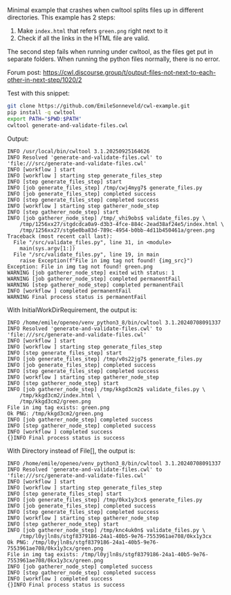 Minimal example that crashes when cwltool splits files up in different directories.
This example has 2 steps:
1. Make `index.html` that refers `green.png` right next to it
2. Check if all the links in the HTML file are valid.

The second step fails when running under cwltool, as the files get put in separate folders. When running the python files normally, there is no error.

Forum post: https://cwl.discourse.group/t/output-files-not-next-to-each-other-in-next-step/1020/2

Test with this snippet:
```bash
git clone https://github.com/EmileSonneveld/cwl-example.git
pip install -q cwltool
export PATH="$PWD:$PATH"
cwltool generate-and-validate-files.cwl
```

Output:
```
INFO /usr/local/bin/cwltool 3.1.20250925164626
INFO Resolved 'generate-and-validate-files.cwl' to 'file:///src/generate-and-validate-files.cwl'
INFO [workflow ] start
INFO [workflow ] starting step generate_files_step
INFO [step generate_files_step] start
INFO [job generate_files_step] /tmp/cwj4myg7$ generate_files.py
INFO [job generate_files_step] completed success
INFO [step generate_files_step] completed success
INFO [workflow ] starting step gatherer_node_step
INFO [step gatherer_node_step] start
INFO [job gatherer_node_step] /tmp/_vhi9obs$ validate_files.py \
    /tmp/1256xx27/stgdcdca0a9-d3b3-4fce-884c-2ead38af24e5/index.html \
    /tmp/1256xx27/stg6e0ba83d-789c-4954-b0bb-4d11b450461a/green.png
Traceback (most recent call last):
  File "/src/validate_files.py", line 31, in <module>
    main(sys.argv[1:])
  File "/src/validate_files.py", line 19, in main
    raise Exception(f"File in img tag not found! {img_src}")
Exception: File in img tag not found! green.png
WARNING [job gatherer_node_step] exited with status: 1
WARNING [job gatherer_node_step] completed permanentFail
WARNING [step gatherer_node_step] completed permanentFail
INFO [workflow ] completed permanentFail
WARNING Final process status is permanentFail
```

With InitialWorkDirRequirement, the output is:
```
INFO /home/emile/openeo/venv_python3_8/bin/cwltool 3.1.20240708091337
INFO Resolved 'generate-and-validate-files.cwl' to 'file:///src/generate-and-validate-files.cwl'
INFO [workflow ] start
INFO [workflow ] starting step generate_files_step
INFO [step generate_files_step] start
INFO [job generate_files_step] /tmp/v0s22jg7$ generate_files.py
INFO [job generate_files_step] completed success
INFO [step generate_files_step] completed success
INFO [workflow ] starting step gatherer_node_step
INFO [step gatherer_node_step] start
INFO [job gatherer_node_step] /tmp/kkgd3cm2$ validate_files.py \
    /tmp/kkgd3cm2/index.html \
    /tmp/kkgd3cm2/green.png
File in img tag exists: green.png
Ok PNG: /tmp/kkgd3cm2/green.png
INFO [job gatherer_node_step] completed success
INFO [step gatherer_node_step] completed success
INFO [workflow ] completed success
{}INFO Final process status is success
```

With Directory instead of File[], the output is:
```
INFO /home/emile/openeo/venv_python3_8/bin/cwltool 3.1.20240708091337
INFO Resolved 'generate-and-validate-files.cwl' to 'file:///src/generate-and-validate-files.cwl'
INFO [workflow ] start
INFO [workflow ] starting step generate_files_step
INFO [step generate_files_step] start
INFO [job generate_files_step] /tmp/0kx1y3cx$ generate_files.py
INFO [job generate_files_step] completed success
INFO [step generate_files_step] completed success
INFO [workflow ] starting step gatherer_node_step
INFO [step gatherer_node_step] start
INFO [job gatherer_node_step] /tmp/knc4uk0n$ validate_files.py \
    /tmp/l0yjln8s/stgf8379186-24a1-40b5-9e76-7553961ae708/0kx1y3cx
Ok PNG: /tmp/l0yjln8s/stgf8379186-24a1-40b5-9e76-7553961ae708/0kx1y3cx/green.png
File in img tag exists: /tmp/l0yjln8s/stgf8379186-24a1-40b5-9e76-7553961ae708/0kx1y3cx/green.png
INFO [job gatherer_node_step] completed success
INFO [step gatherer_node_step] completed success
INFO [workflow ] completed success
{}INFO Final process status is success
```